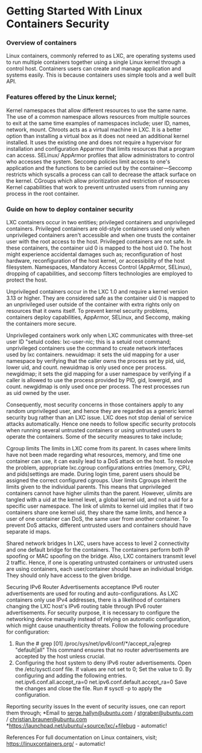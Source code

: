 # Getting Started With Linux Containers Security

### Overview of containers
Linux containers, commonly referred to as LXC, are operating systems used to run multiple containers together using a single Linux kernel through a control host. Containers users can create and manage application and systems easily. This is because containers uses simple tools and a well built API.

### Features offered by the Linux kernel;
Kernel namespaces that allow different resources to use the same name. The use of a common namespace allows resources from multiple sources to exit at the same time examples of namespaces include; user ID, names, network, mount.
Chroots acts as a virtual machine in LXC. It is a better option than installing a virtual box as it does not need an additional kernel installed. It uses the existing one and does not require a hypervisor for installation and configuration Apparmor that limits resources that a program can access.
SELinux/ AppArmor profiles that allow administrators to control who accesses the system.
Seccomp policies limit access to one's application and the functions to be carried out by the container—Seccomp restricts which syscalls a process can call to decrease the attack surface on the kernel.
CGroups which allow prioritization and restriction of resources
Kernel capabilities that work to prevent untrusted users from running any process in the root container. 

### Guide on how to deploy container security
LXC containers occur in two entities; privileged containers and unprivileged containers.
Privileged containers are old-style containers used only when unprivileged containers aren't accessible and when one trusts the container user with the root access to the host. Privileged containers are not safe. In these containers, the container uid 0 is mapped to the host uid 0. The host might experience accidental damages such as; reconfiguration of host hardware, reconfiguration of the host kernel, or accessibility of the host filesystem. Namespaces, Mandatory Access Control (AppArmor, SELinux), dropping of capabilities, and seccomp filters technologies are employed to protect the host.

Unprivileged containers occur in the LXC 1.0 and require a kernel version 3.13 or higher. They are considered safe as the container uid 0 is mapped to an unprivileged user outside of the container with extra rights only on resources that it owns itself. To prevent kernel security problems, containers deploy capabilities, AppArmor, SELinux, and Seccomp, making the containers more secure.

Unprivileged containers work only when LXC communicates with three-set user ID "setuid codes: 
lxc-user-nic; this is a setuid root command; unprivileged containers use the command to create network interfaces used by lxc containers.
newuidmap: it sets the uid mapping for a user namespace by verifying that the caller owns the process set by pid, uid, lower uid, and count. newuidmap is only used once per process.
newgidmap; it sets the gid mapping for a user namespace by verifying if a caller is allowed to use the process provided by PID, gid, lowergid, and count. newgidmap is only used once per process.
The rest processes run as uid owned by the user.

Consequently, most security concerns in those containers apply to any random unprivileged user, and hence they are regarded as a generic kernel security bug rather than an LXC issue.
LXC does not stop denial of service attacks automatically. Hence one needs to follow specific security protocols when running several untrusted containers or using untrusted users to operate the containers. Some of the security measures to take include;


Cgroup limits
The limits in LXC come from its parent. In cases where limits have not been made regarding what resources, memory, and time one container can use, it can easily lead to a DoS attack on the host. To resolve the problem, appropriate lxc.cgroup configurations entries (memory, CPU, and pids)settings are made. During login time, parent users should be assigned the correct configured cgroups. 
User limits
Cgroups inherit the limits given to the individual parents. This means that unprivileged containers cannot have higher ulimits than the parent. However, ulimits are tangled with a uid at the kernel level, a global kernel uid, and not a uid for a specific user namespace. The link of ulimits to kernel uid implies that if two containers share one kernel uid, they share the same limits, and hence a user of one container can DoS, the same user from another container. To prevent DoS attacks, different untrusted users and containers should have separate id maps.

Shared network bridges
In LXC, users have access to level 2 connectivity and one default bridge for the containers. The containers perform both IP spoofing or MAC spoofing on the bridge. Also, LXC containers transmit level 2 traffic. Hence, if one is operating untrusted containers or untrusted users are using containers, each user/container should have an individual bridge. They should only have access to the given bridge.

Securing IPv6 Router Advertisements acceptance
IPv6 router advertisements are used for routing and auto-configurations. As LXC containers only use IPv4 addresses, there is a likelihood of containers changing the LXC host's IPv6 routing table through IPv6 router advertisements. For security purpose, it is necessary to configure the networking device manually instead of relying on automatic configuration, which might cause unauthenticity threats.
Follow the following procedure for configuration:
1. Run the # grep [01]
/proc/sys/net/ipv6/conf/*/accept_ra|egrep "default|all" This command ensures that no router advertisements are accepted by the host unless crucial.
2. Configuring the host system to deny IPv6 router advertisements.
Open the /etc/sysctl.conf file.
If values are not set to 0;  Set the value to 0. By configuring and adding the following entries.
 net.ipv6.conf.all.accept_ra=0 
net.ipv6.conf.default.accept_ra=0 
Save the changes and close the file.
Run # sysctl -p to apply the configuration.


Reporting security issues
In the event of security issues, one can report them through;
	*Email to serge.hallyn@ubuntu.com / stgraber@ubuntu.com / christian.brauner@ubuntu.com
	*https://launchpad.net/ubuntu/+source/lxc/+filebug - automatic!


References 
For full documentation on Linux containers, visit; https://linuxcontainers.org/ - automatic!



